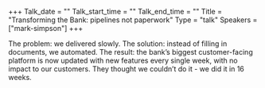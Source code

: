 +++
Talk_date = ""
Talk_start_time = ""
Talk_end_time = ""
Title = "Transforming the Bank: pipelines not paperwork"
Type = "talk"
Speakers = ["mark-simpson"]
+++

The problem: we delivered slowly. The solution: instead of filling in documents, we automated. The result: the bank’s biggest customer-facing platform is now updated with new features every single week, with no impact to our customers. They thought we couldn’t do it - we did it in 16 weeks.
